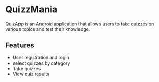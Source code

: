 # QuizzMania


QuizApp is an Android application that allows users to take quizzes on various topics and test their knowledge.

## Features

- User registration and login
-  select quizzes by category
- Take quizzes 
- View quiz results 



